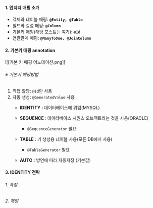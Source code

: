 
#### 1. 엔티티 매핑 소개

- 객체와 테이블 매핑: **`@Entity, @Table`**
- 필드와 컬럼 매핑: **`@Column`**
- 기본키 매핑(해당 포스트는 여기): **`@Id`**
- 연관관계 매핑: **`@ManyToOne, @JoinColumn`**


#### 2. 기본키 매핑 annotation

![[기본 키 매핑 어노테이션.png]]

###### ※ 기본키 매핑방법
1. 직접 할당: `@Id`만 사용
2. 자동 생성: `@GeneratedValue` 사용
	- **IDENTITY** : 데이터베이스에 위임(MYSQL)
	- **SEQUENCE** : 데이터베이스 시퀀스 오브젝트라는 것을 사용(ORACLE)
		- `@SequenceGenerator` 필요

	- **TABLE** : 키 생성용 테이블 사용(모든 DB에서 사용)
		- `@TableGenerator` 필요

	- **AUTO** : 방언에 따라 자동지정 (기본값)


#### 3. IDENTITY 전략

###### 1. 특징

###### 2. 매핑
